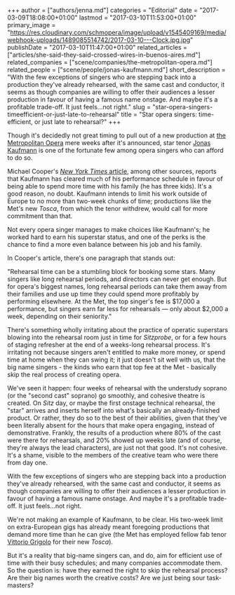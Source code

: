 +++
author = ["authors/jenna.md"]
categories = "Editorial"
date = "2017-03-09T18:08:00+01:00"
lastmod = "2017-03-10T11:53:00+01:00"
primary_image = "https://res.cloudinary.com/schmopera/image/upload/v1545409169/media/webhook-uploads/1489085514742/2017-03-10---Clock.jpg.jpg"
publishDate = "2017-03-10T11:47:00+01:00"
related_articles = ["articles/she-said-they-said-crossed-wires-in-buenos-aires.md"]
related_companies = ["scene/companies/the-metropolitan-opera.md"]
related_people = ["scene/people/jonas-kaufmann.md"]
short_description = "With the few exceptions of singers who are stepping back into a production they&#039;ve already rehearsed, with the same cast and conductor, it seems as though companies are willing to offer their audiences a lesser production in favour of having a famous name onstage. And maybe it&#039;s a profitable trade-off. It just feels...not right."
slug = "star-opera-singers-timeefficient-or-just-late-to-rehearsal"
title = "Star opera singers: time-efficient, or just late to rehearsal?"
+++

Though it's decidedly not great timing to pull out of a new production at [the Metropolitan Opera](/scene/companies/the-metropolitan-opera/) mere weeks after it's announced, star tenor [Jonas Kaufmann](/scene/people/jonas-kaufmann/) is one of the fortunate few among opera singers who can afford to do so.

Michael Cooper's [*New York Times* article](https://mobile.nytimes.com/2017/03/08/arts/music/jonas-kaufmann-a-tenor-in-demand-now-in-short-supply.html?smid=tw-share&_r=0&referer=https://t.co/J34mDUDOnm), among other sources, reports that Kaufmann has cleared much of his performance schedule in favour of being able to spend more time with his family (he has three kids). It's a good reason, no doubt. Kaufmann intends to limit his work outside of Europe to no more than two-week chunks of time; productions like the Met's new *Tosca*, from which the tenor withdrew, would call for more commitment than that.

Not every opera singer manages to make choices like Kaufmann's; he worked hard to earn his superstar status, and one of the perks is the chance to find a more even balance between his job and his family.

In Cooper's article, there's one paragraph that stands out:
 
"Rehearsal time can be a stumbling block for booking some stars. Many singers like long rehearsal periods, and directors can never get enough. But for opera's biggest names, long rehearsal periods can take them away from their families and use up time they could spend more profitably by performing elsewhere. At the Met, the top singer's fee is $17,000 a performance, but singers earn far less for rehearsals — only about $2,000 a week, depending on their seniority."
 
There's something wholly irritating about the practice of operatic superstars blowing into the rehearsal room just in time for *Sitzprobe*, or for a few hours of staging refresher at the end of a weeks-long rehearsal process. It's irritating not because singers aren't entitled to make more money, or spend time at home when they can swing it; it just doesn't sit well with us, that the big name singers - the kinds who earn that top fee at the Met - basically skip the real process of creating opera.

We've seen it happen: four weeks of rehearsal with the understudy soprano (or the "second cast" soprano) go smoothly, and cohesive theatre is created. On *Sitz* day, or maybe the first onstage technical rehearsal, the "star" arrives and inserts herself into what's basically an already-finished product. Or rather, they do so to the best of their abilities, given that they've been literally absent for the hours that make opera engaging, instead of demonstrative. Frankly, the results of a production where 80% of the cast were there for rehearsals, and 20% showed up weeks late (and of course, they're always the lead characters), are just not that good. It's not cohesive. It's a shame, visible to the members of the creative team who were there from day one.

With the few exceptions of singers who are stepping back into a production they've already rehearsed, with the same cast and conductor, it seems as though companies are willing to offer their audiences a lesser production in favour of having a famous name onstage. And maybe it's a profitable trade-off. It just feels...not right.

We're not making an example of Kaufmann, to be clear. His two-week limit on extra-European gigs has already meant foregoing productions that demand more time than he can give (the Met has employed fellow fab tenor [Vittorio Grigolo](/scene/people/vittorio-grigolo/) for their new *Tosca*).

But it's a reality that big-name singers can, and do, aim for efficient use of time with their busy schedules; and many companies accommodate them. So the question is: have they earned the right to skip the rehearsal process? Are their big names worth the creative costs? Are we just being sour task-masters?
